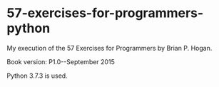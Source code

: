 # 57-exercises-for-programmers-python
My execution of the 57 Exercises for Programmers by Brian P. Hogan.

Book version: P1.0--September 2015

Python 3.7.3 is used.
